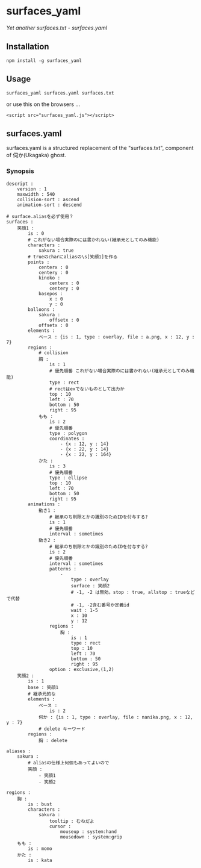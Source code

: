 # surfaces_yaml

*Yet another surfaces.txt - surfaces.yaml*

## Installation

    npm install -g surfaces_yaml

## Usage

    surfaces_yaml surfaces.yaml surfaces.txt

or use this on the browsers ...

    <script src="surfaces_yaml.js"></script>

## surfaces.yaml

surfaces.yaml is a structured replacement of the "surfaces.txt", component of 伺か(Ukagaka) ghost.

### Synopsis

    descript :
        version : 1
        maxwidth : 540
        collision-sort : ascend
        animation-sort : descend
    
    # surface.aliasを必ず使用？
    surfaces :
        笑顔1 :
            is : 0
            # これがない場合実際のには書かれない(継承元としてのみ機能)
            characters :
                sakura : true
            # trueのcharにaliasの\s[笑顔1]を作る
            points :
                centerx : 0
                centery : 0
                kinoko :
                    centerx : 0
                    centery : 0
                basepos :
                    x : 0
                    y : 0
            balloons :
                sakura :
                    offsetx : 0
                offsetx : 0
            elements :
                ベース : {is : 1, type : overlay, file : a.png, x : 12, y : 7}
            regions :
                # collision
                胸 :
                    is : 1
                    # 優先順番 これがない場合実際のには書かれない(継承元としてのみ機能)
                    type : rect
                    # rectはexでないものとして出力か
                    top : 10
                    left : 70
                    bottom : 50
                    right : 95
                もも :
                    is : 2
                    # 優先順番
                    type : polygon
                    coordinates :
                        - {x : 12, y : 14}
                        - {x : 22, y : 14}
                        - {x : 22, y : 164}
                かた :
                    is : 3
                    # 優先順番
                    type : ellipse
                    top : 10
                    left : 70
                    bottom : 50
                    right : 95
            animations :
                動き1 :
                    # 継承のち削除とかの識別のためIDを付与する?
                    is : 1
                    # 優先順番
                    interval : sometimes
                動き2 :
                    # 継承のち削除とかの識別のためIDを付与する?
                    is : 2
                    # 優先順番
                    interval : sometimes
                    patterns :
                        -
                            type : overlay
                            surface : 笑顔2
                            # -1, -2 は無効。stop : true, allstop : trueなどで代替
                            # -1, -2含む番号か定義id
                            wait : 1-5
                            x : 10
                            y : 12
                    regions :
                        胸 :
                            is : 1
                            type : rect
                            top : 10
                            left : 70
                            bottom : 50
                            right : 95
                    option : exclusive,(1,2)
        笑顔2 :
            is : 1
            base : 笑顔1
            # 継承元的な
            elements :
                ベース :
                    is : 2
                何か : {is : 1, type : overlay, file : nanika.png, x : 12, y : 7}
                # delete キーワード
            regions :
                胸 : delete
    
    aliases :
        sakura :
            # aliasの仕様上何個もあってよいので
            笑顔 :
                - 笑顔1
                - 笑顔2
    
    regions :
        胸 :
            is : bust
            characters :
                sakura :
                    tooltip : むねだよ
                    cursor :
                        mouseup : system:hand
                        mousedown : system:grip
        もも :
            is : momo
        かた :
            is : kata
